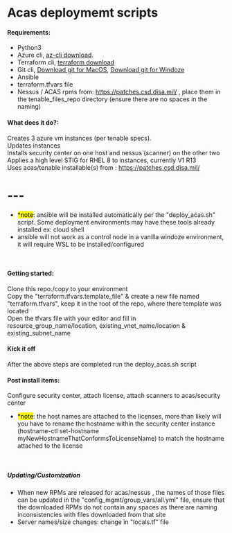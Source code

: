 # Acas deploymemt scripts

#### Requirements:
* Python3
* Azure cli, [az-cli download](https://docs.microsoft.com/en-us/cli/azure/install-azure-cli).
* Terraform cli, [terraform download](https://www.terraform.io/downloads)
* Git cli, [Download git for MacOS](https://git-scm.com/download/mac), [Download git for Windoze](https://gitforwindows.org/)
* Ansible
* terraform.tfvars file
* Nessus / ACAS rpms from: https://patches.csd.disa.mil/ , place them in the tenable_files_repo directory (ensure there are no spaces in the naming)

#### What does it do?:
Creates 3 azure vm instances (per tenable specs). <br>
Updates instances<br>
Installs security center on one host and nessus (scanner) on the other two<br>
Applies a high level STIG for RHEL 8 to instances, currently V1 R13<br>
Uses acas/tenable installable(s) from : https://patches.csd.disa.mil/
# ---
* <mark>*note</mark>: ansible will be installed automatically per the "deploy_acas.sh" script. Some deployment environments 
may have these tools  already installed ex: cloud shell <br>
* ansible will not work as a control node in a vanilla windoze environment, it will require WSL to be installed/configured
<br>


#### Getting started:
Clone this repo./copy to your environment<br>
Copy the "terraform.tfvars.template_file" & create a new file named "terraform.tfvars", keep it in the root of the repo, 
where there template was located<br>
Open the tfvars file with your editor and fill in
resource_group_name/location, existing_vnet_name/location & existing_subnet_name<br>

#### Kick it off
After the above steps are completed run the deploy_acas.sh script

#### Post install items:
Configure security center, attach license, attach scanners to acas/security center <br>
* <mark>*note</mark>: the host names are attached to the licenses, more than likely will you have to rename the hostname within
the security center instance (hostname-ctl set-hostname myNewHostnameThatConformsToLicenseName) to match the hostname attached
to the license
<br>

##### Updating/Customization 
* When new RPMs are released for acas/nessus , the names of those files can be updated in the "config_mgmt/group_vars/all.yml"
file, ensure that the downloaded RPMs do not contain any spaces as there are naming inconsistencies with files downloaded from that site
* Server names/size changes: change in "locals.tf" file